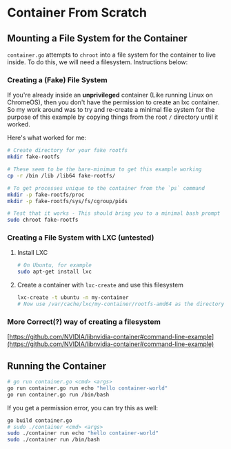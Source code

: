 # Container From Scratch

## Mounting a File System for the Container

`container.go` attempts to `chroot` into a file system for the container to live inside.
To do this, we will need a filesystem. Instructions below:


### Creating a (Fake) File System 

If you're already inside an **unprivileged** container (Like running Linux on ChromeOS), then you don't
have the permission to create an lxc container. So my work around was to try and re-create a minimal file
system for the purpose of this example by copying things from the root `/` directory until it worked.

Here's what worked for me:

```bash
# Create directory for your fake rootfs
mkdir fake-rootfs

# These seem to be the bare-minimum to get this example working
cp -r /bin /lib /lib64 fake-rootfs/

# To get processes unique to the container from the `ps` command
mkdir -p fake-rootfs/proc
mkdir -p fake-rootfs/sys/fs/cgroup/pids

# Test that it works - This should bring you to a minimal bash prompt
sudo chroot fake-rootfs
```


### Creating a File System with LXC (untested)

1. Install LXC

    ```bash
    # On Ubuntu, for example
    sudo apt-get install lxc
    ```

2. Create a container with `lxc-create` and use this filesystem

    ```bash
    lxc-create -t ubuntu -n my-container
    # Now use /var/cache/lxc/my-container/rootfs-amd64 as the directory to `chroot` into in `container.go`
    ```

### More Correct(?) way of creating a filesystem
[https://github.com/NVIDIA/libnvidia-container#command-line-example](https://github.com/NVIDIA/libnvidia-container#command-line-example)


## Running the Container

```bash
# go run container.go <cmd> <args>
go run container.go run echo "hello container-world"
go run container.go run /bin/bash
```

If you get a permission error, you can try this as well:

```bash
go build container.go
# sudo ./container <cmd> <args>
sudo ./container run echo "hello container-world"
sudo ./container run /bin/bash
```
